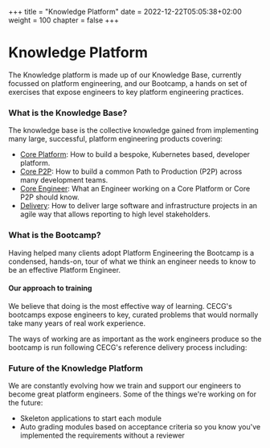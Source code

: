 +++
title = "Knowledge Platform"
date = 2022-12-22T05:05:38+02:00
weight = 100
chapter = false 
+++

# Knowledge Platform

The Knowledge platform is made up of our Knowledge Base, currently focussed on platform engineering, and our Bootcamp, a hands on set of exercises that expose engineers to key platform engineering practices.

### What is the Knowledge Base?

The knowledge base is the collective knowledge gained from implementing many large, successful, platform
engineering products covering:

* [Core Platform](/core-platform/): How to build a bespoke, Kubernetes based, developer platform.
* [Core P2P](/core-p2p/): How to build a common Path to Production (P2P) across many development teams.
* [Core Engineer](/core-engineer/): What an Engineer working on a Core Platform or Core P2P should know.
* [Delivery](/delivery/): How to deliver large software and infrastructure projects in an agile way that allows reporting to high level stakeholders.

### What is the Bootcamp?

Having helped many clients adopt Platform Engineering the Bootcamp is a condensed, hands-on, tour of
what we think an engineer needs to know to be an effective Platform Engineer.

#### Our approach to training

We believe that doing is the most effective way of learning. CECG's bootcamps expose engineers
to key, curated problems that would normally take many years of real work experience.

The ways of working are as important as the work engineers produce so the bootcamp is run following CECG's reference delivery process including:

### Future of the Knowledge Platform

We are constantly evolving how we train and support our engineers to become great platform engineers. Some of the things we're working on for the future:

* Skeleton applications to start each module
* Auto grading modules based on acceptance criteria so you know you've implemented the requirements without a reviewer 
